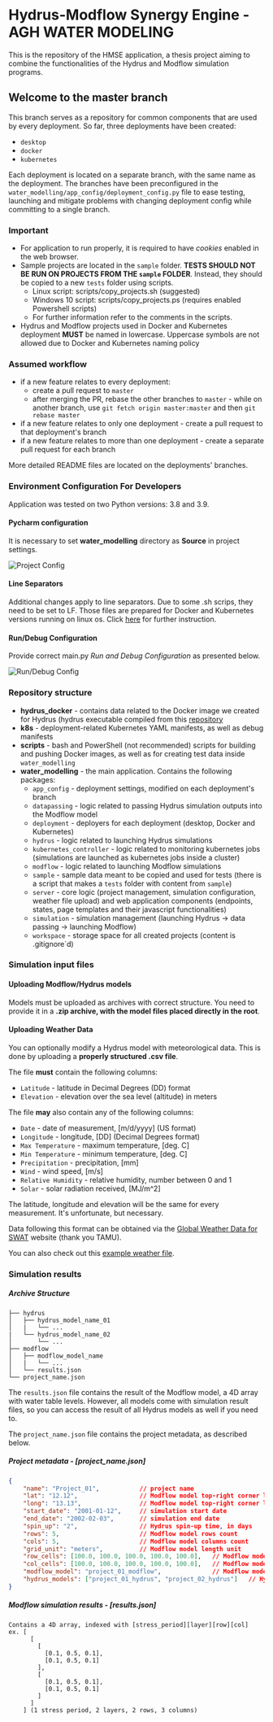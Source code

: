 # Hydrus-Modflow Synergy Engine - AGH WATER MODELING
This is the repository of the HMSE application, a thesis project aiming
to combine the functionalities of the Hydrus and Modflow simulation programs.

## Welcome to the master branch
This branch serves as a repository for common components that are used by every deployment. 
So far, three deployments have been created:
* `desktop`
* `docker`
* `kubernetes`

Each deployment is located on a separate branch, with the same name as the deployment.
The branches have been preconfigured in the `water_modelling/app_config/deployment_config.py` file
to ease testing, launching and mitigate problems with changing deployment config while committing 
to a single branch.

### Important
* For application to run properly, it is required to have *cookies* enabled in the web browser.
* Sample projects are located in the `sample` folder. **TESTS SHOULD NOT BE RUN ON PROJECTS FROM THE `sample` FOLDER**.
Instead, they should be copied to a new `tests` folder using scripts.
	+ Linux script: scripts/copy_projects.sh (suggested)
	+ Windows 10 script: scripts/copy_projects.ps (requires enabled Powershell scripts)
	+ For further information refer to the comments in the scripts.
* Hydrus and Modflow projects used in Docker and Kubernetes deployment **MUST** be named in lowercase. Uppercase
symbols are not allowed due to Docker and Kubernetes naming policy

### Assumed workflow
* if a new feature relates to every deployment:
  + create a pull request to `master`
  + after merging the PR, rebase the other branches to `master` - while on another branch,
    use `git fetch origin master:master` and then `git rebase master`
* if a new feature relates to only one deployment - create a pull request to that deployment's branch
* if a new feature relates to more than one deployment - create a separate pull request for each branch

More detailed README files are located on the deployments' branches.


### Environment Configuration For Developers
Application was tested on two Python versions: 3.8 and 3.9. 
#### Pycharm configuration
It is necessary to set **water_modelling** directory as **Source** in project settings.
 
![Project Config](water_modelling/sample/screenshots/project_config.PNG)

#### Line Separators
Additional changes apply to line separators. Due to some .sh scrips, they need to be set to LF. 
Those files are prepared for Docker and Kubernetes versions running on linux os. Click
[here](https://www.jetbrains.com/help/idea/configuring-line-endings-and-line-separators.html) for further instruction.
#### Run/Debug Configuration
Provide correct main.py *Run and Debug Configuration* as presented below.

![Run/Debug Config](water_modelling/sample/screenshots/run_debug_config.PNG)

### Repository structure
* **hydrus_docker** - contains data related to the Docker image we created for Hydrus (hydrus executable compiled
from this [repository](https://github.com/AgriHarmony/HYDRUS-1-D-gfortran)
* **k8s** - deployment-related Kubernetes YAML manifests, as well as debug manifests
* **scripts** - bash and PowerShell (not recommended) scripts for building and pushing Docker images, as well 
as for creating test data inside `water_modelling`
* **water_modelling** - the main application. Contains the following packages:
  + `app_config` - deployment settings, modified on each deployment's branch
  + `datapassing` - logic related to passing Hydrus simulation outputs into the Modflow model 
  + `deployment` - deployers for each deployment (desktop, Docker and Kubernetes)
  + `hydrus` - logic related to launching Hydrus simulations
  + `kubernetes_controller` - logic related to monitoring kubernetes jobs (simulations are 
  launched as kubernetes jobs inside a cluster)
  + `modflow` - logic related to launching Modflow simulations
  + `sample` - sample data meant to be copied and used for tests (there is a script that makes a `tests` folder 
  with content from `sample`)
  + `server` - core logic (project management, simulation configuration, weather file upload)
  and web application components (endpoints, states, page templates and their javascript
  functionalities)
  + `simulation` - simulation management (launching Hydrus -> data passing -> launching Modflow)
  + `workspace` - storage space for all created projects (content is .gitignore`d)


### Simulation input files
#### Uploading Modflow/Hydrus models
Models must be uploaded as archives with correct structure. You need to provide it in a **.zip archive,
with the model files placed directly in the root**.

#### Uploading Weather Data
You can optionally modify a Hydrus model with meteorological data. This is done by uploading a **properly
structured .csv file**.

The file **must** contain the following columns:
* `Latitude` - latitude in Decimal Degrees (DD) format
* `Elevation` - elevation over the sea level (altitude) in meters

The file **may** also contain any of the following columns:
* `Date` - date of measurement, [m/d/yyyy] (US format)
* `Longitude` - longitude, [DD] (Decimal Degrees format)
* `Max Temperature` - maximum temperature, [deg. C]
* `Min Temperature` - minimum temperature, [deg. C]
* `Precipitation` - precipitation, [mm]
* `Wind` - wind speed, [m/s]
* `Relative Humidity` - relative humidity, number between 0 and 1
* `Solar` - solar radiation received, [MJ/m^2]

The latitude, longitude and elevation will be the same for every measurement. It's unfortunate,
but necessary.

Data following this format can be obtained via the
[Global Weather Data for SWAT](https://globalweather.tamu.edu) website (thank you TAMU).

You can also check out this [example weather file](water_modelling/sample/weather_data/weatherdata.csv).


### Simulation results
##### Archive Structure
```
├── hydrus
│   ├── hydrus_model_name_01
│   |   └── ...
|   └── hydrus_model_name_02
│       └── ...
├── modflow
│   ├── modflow_model_name
│   |   └── ...
│   └── results.json
└── project_name.json
```

The `results.json` file contains the result of the Modflow model, a 4D array with water table levels.
However, all models come with simulation result files, so you can access the result of all Hydrus models
as well if you need to.

The `project_name.json` file contains the project metadata, as described below.

##### Project metadata - *[project_name.json]*
```json
{
    "name": "Project_01",           // project name
    "lat": "12.12",                 // Modflow model top-right corner latitude
    "long": "13.13",                // Modflow model top-right corner longitude
    "start_date": "2001-01-12",     // simulation start date
    "end_date": "2002-02-03",       // simulation end date 
    "spin_up": "2",                 // Hydrus spin-up time, in days
    "rows": 5,                      // Modflow model rows count
    "cols": 5,                      // Modflow model columns count
    "grid_unit": "meters",          // Modflow model length unit
    "row_cells": [100.0, 100.0, 100.0, 100.0, 100.0],   // Modflow model row heights (given in the grid unit)
    "col_cells": [100.0, 100.0, 100.0, 100.0, 100.0],   // Modflow model column widths (given in the grid unit)
    "modflow_model": "project_01_modflow",              // Modflow model name
    "hydrus_models": ["project_01_hydrus", "project_02_hydrus"]   // Hydrus model names
}
```

##### Modflow simulation results - *[results.json]*
```
Contains a 4D array, indexed with [stress_period][layer][row][col]
ex. [
      [
        [ 
          [0.1, 0.5, 0.1], 
          [0.1, 0.5, 0.1] 
        ],
        [ 
          [0.1, 0.5, 0.1],
          [0.1, 0.5, 0.1] 
        ]
      ]
    ] (1 stress period, 2 layers, 2 rows, 3 columns)
```
